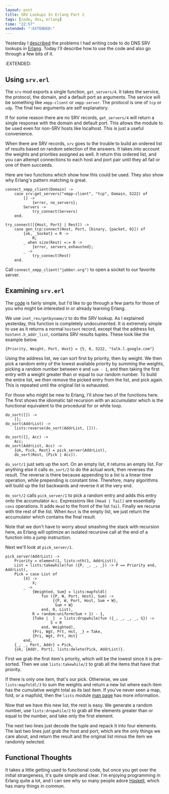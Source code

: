 ```yaml
---
layout: post
title: SRV Lookups In Erlang Part 2
tags: [code, dns, erlang]
time: "22:57"
extended: ":EXTENDED:"
---
```


Yesterday I [described](https://metajack.im/2008/10/30/srv-lookups-in-erlang/) the problems I had writing code to do DNS SRV lookups in [Erlang](http://www.erlang.org).  Today I'll describe how to use the code and also go through a few bits of it.



:EXTENDED:

## Using `srv.erl`

The `srv` mod exports a single function, `get_servers/4`.  It takes the service, the protocol, the domain, and a default port as arguments.  The service will be something like `xmpp-client` or `xmpp-server`.  The protocol is one of `tcp` or `udp`.  The final two arguments are self explanatory.

If for some reason there are no SRV records, `get_servers/4` will return a single response with the domain and default port.  This allows the module to be used even for non-SRV hosts like localhost.  This is just a useful convenience.

When there are SRV records, `srv` goes to the trouble to build an ordered list of results based on random selection of the answers.  It takes into account the weights and priorities assigned as well.  It return this ordered list, and you can attempt connections to each host and port pair until they all fail or one of them succeeds.

Here are two functions which show how this could be used.  They also show why Erlang's pattern matching is great.

    connect_xmpp_client(Domain) ->
        case srv:get_servers("xmpp-client", "tcp", Domain, 5222) of
            [] ->
                {error, no_servers};
            Servers ->
                try_connect(Servers)
        end.
    
    try_connect([{Host, Port} | Rest]) ->
        case gen_tcp:connect(Host, Port, [binary, {packet, 0}]) of
            {ok, _Socket} = R ->
                R;
            _ when size(Rest) =:= 0 ->
                {error, servers_exhausted};
            _ ->
                try_connect(Rest)
        end.

Call `connect_xmpp_client("jabber.org")` to open a socket to our favorite server.

## Examining `srv.erl`

The [code](https://metajack.im/code/srv.erl) is fairly simple, but I'd like to go through a few parts for those of you who might be interested in or already learning Erlang.

We use `inet_res/getbyname/2` to do the SRV lookup.  As I explained yesterday, this function is completely undocumented.  It is extremely simple to use as it returns a normal `hostent` record, except that the address list, `hostent.h_addr_list`, contains SRV results tuples.  These look like the example below.

    {Priority, Weight, Port, Host} = {5, 0, 5222, "talk.l.google.com"}

Using the address list, we can sort first by priority, then by weight.  We then pick a random entry of the lowest available priority by summing the weights, picking a random number between `0` and `sum - 1`, and then taking the first entry with a weight greater than or equal to our random number.  To build the entire list, we then remove the picked entry from the list, and pick again.  This is repeated until the original list is exhausted.

For those who might be new to Erlang, I'll show two of the functions here.  The first shows the idiomatic tail recursion with an accumulator which is the functional equivalent to the procedural for or while loop.

    do_sort([]) ->
        [];
    do_sort(AddrList) ->
        lists:reverse(do_sort(AddrList, [])).
    
    do_sort([], Acc) ->
        Acc;
    do_sort(AddrList, Acc) ->
        {ok, Pick, Rest} = pick_server(AddrList),
        do_sort(Rest, [Pick | Acc]).

`do_sort/1` just sets up the sort.  On an empty list, it returns an empty list.  For anything else it calls `do_sort/2` to do the actual work, then reverses the result.  The reverse is there because appending to a list is a linear time operation, while prepending is constant time.  Therefore, many algorithms will build up the list backwards and reverse it at the very end.

`do_sort/2` calls `pick_server/1` to pick a random entry and adds this entry onto the accumulator `Acc`.  Expressions like `[Head | Tail]` are essentially `cons` operations.  It adds `Head` to the front of the list `Tail`.  Finally we recurse with the rest of the list.  When `Rest` is the empty list, we just return the accumulator which contains the final result.

Note that we don't have to worry about smashing the stack with recursion here, as Erlang will optimize an isolated recursive call at the end of a function into a jump instruction.

Next we'll look at `pick_server/1`.

    pick_server(AddrList) ->
        Priority = element(1, lists:nth(1, AddrList)),
        List = lists:takewhile(fun ({P, _, _, _}) -> P == Priority end, AddrList),
        Pick = case List of
            [X] ->
                X;
            _ ->
                {Weighted, Sum} = lists:mapfoldl(
                    fun ({P, W, Port, Host}, Sum) ->
                         {{P, W, Port, Host, Sum + W}, 
                          Sum + W}
                    end, 0, List),
                R = random:uniform(Sum + 1) - 1,
                [Take | _]  = lists:dropwhile(fun ({_, _, _, _, S}) ->
                        S < R
                    end, Weighted),
                {Pri, Wgt, Prt, Hst, _} = Take,
                {Pri, Wgt, Prt, Hst}
            end,
        {_, _, Port, Addr} = Pick,
        {ok, {Addr, Port}, lists:delete(Pick, AddrList)}.

First we grab the first item's priority, which will be the lowest since it is pre-sorted.  Then we use `lists:takewhile/2` to grab all the items that have that priority.

If there is only one item, that's our pick.  Otherwise, we use `lists:mapfoldl/3` to sum the weights and return a new list where each item has the cumulative weight total as its last item.  If you've never seen a map, fold, or a mapfold, then the `lists` module [man page](http://www.erlang.org/doc/man/lists.html) has more information.

Now that we have this new list, the rest is easy.  We generate a random number, use `lists:dropwhile/2` to grab all the elements greater than or equal to the number, and take only the first element.  

The next two lines just decode the tuple and repack it into four elements.  The last two lines just grab the host and port, which are the only things we care about, and return the result and the original list minus the item we randomly selected.

## Functional Thoughts

It takes a little getting used to functional code, but once you get over the initial strangeness, it's quite simple and clear.  I'm enjoying programming in Erlang quite a lot, and I can see why so many people adore [Haskell](http://www.haskell.org), which has many things in common.

